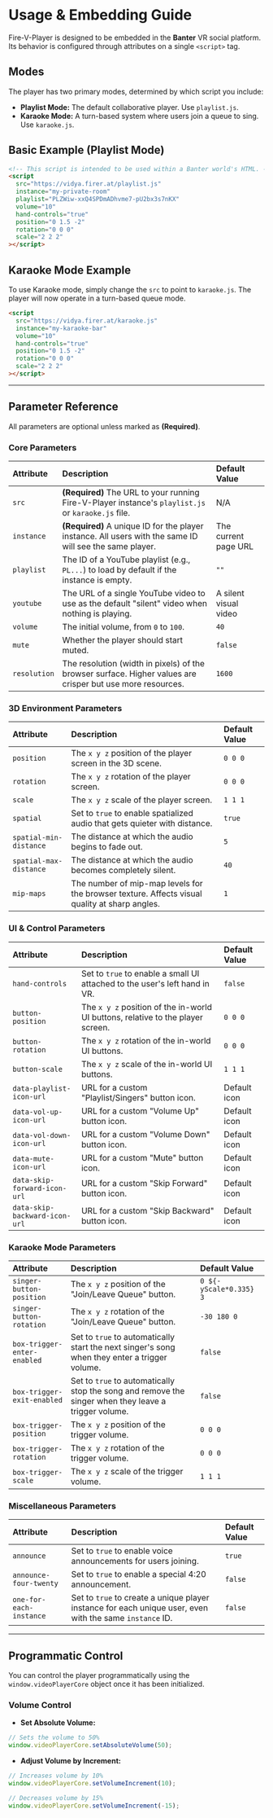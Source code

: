 # Usage & Embedding Guide

Fire-V-Player is designed to be embedded in the **Banter** VR social platform. Its behavior is configured through attributes on a single `<script>` tag.

## Modes

The player has two primary modes, determined by which script you include:

- **Playlist Mode:** The default collaborative player. Use `playlist.js`.
- **Karaoke Mode:** A turn-based system where users join a queue to sing. Use `karaoke.js`.

## Basic Example (Playlist Mode)

```html
<!-- This script is intended to be used within a Banter world's HTML. -->
<script
  src="https://vidya.firer.at/playlist.js"
  instance="my-private-room"
  playlist="PLZWiw-xxQ4SPDmADhvme7-pU2bx3s7nKX"
  volume="10"
  hand-controls="true"
  position="0 1.5 -2"
  rotation="0 0 0"
  scale="2 2 2"
></script>
```

## Karaoke Mode Example

To use Karaoke mode, simply change the `src` to point to `karaoke.js`. The player will now operate in a turn-based queue mode.

```html
<script
  src="https://vidya.firer.at/karaoke.js"
  instance="my-karaoke-bar"
  volume="10"
  hand-controls="true"
  position="0 1.5 -2"
  rotation="0 0 0"
  scale="2 2 2"
></script>
```

---

## Parameter Reference

All parameters are optional unless marked as **(Required)**.

### Core Parameters

| Attribute | Description | Default Value |
| :--- | :--- | :--- |
| `src` | **(Required)** The URL to your running Fire-V-Player instance's `playlist.js` or `karaoke.js` file. | N/A |
| `instance` | **(Required)** A unique ID for the player instance. All users with the same ID will see the same player. | The current page URL |
| `playlist` | The ID of a YouTube playlist (e.g., `PL...`) to load by default if the instance is empty. | `""` |
| `youtube` | The URL of a single YouTube video to use as the default "silent" video when nothing is playing. | A silent visual video |
| `volume` | The initial volume, from `0` to `100`. | `40` |
| `mute` | Whether the player should start muted. | `false` |
| `resolution` | The resolution (width in pixels) of the browser surface. Higher values are crisper but use more resources. | `1600` |

### 3D Environment Parameters

| Attribute | Description | Default Value |
| :--- | :--- | :--- |
| `position` | The `x y z` position of the player screen in the 3D scene. | `0 0 0` |
| `rotation` | The `x y z` rotation of the player screen. | `0 0 0` |
| `scale` | The `x y z` scale of the player screen. | `1 1 1` |
| `spatial` | Set to `true` to enable spatialized audio that gets quieter with distance. | `true` |
| `spatial-min-distance` | The distance at which the audio begins to fade out. | `5` |
| `spatial-max-distance` | The distance at which the audio becomes completely silent. | `40` |
| `mip-maps` | The number of mip-map levels for the browser texture. Affects visual quality at sharp angles. | `1` |

### UI & Control Parameters

| Attribute | Description | Default Value |
| :--- | :--- | :--- |
| `hand-controls` | Set to `true` to enable a small UI attached to the user's left hand in VR. | `false` |
| `button-position` | The `x y z` position of the in-world UI buttons, relative to the player screen. | `0 0 0` |
| `button-rotation` | The `x y z` rotation of the in-world UI buttons. | `0 0 0` |
| `button-scale` | The `x y z` scale of the in-world UI buttons. | `1 1 1` |
| `data-playlist-icon-url` | URL for a custom "Playlist/Singers" button icon. | Default icon |
| `data-vol-up-icon-url` | URL for a custom "Volume Up" button icon. | Default icon |
| `data-vol-down-icon-url` | URL for a custom "Volume Down" button icon. | Default icon |
| `data-mute-icon-url` | URL for a custom "Mute" button icon. | Default icon |
| `data-skip-forward-icon-url` | URL for a custom "Skip Forward" button icon. | Default icon |
| `data-skip-backward-icon-url` | URL for a custom "Skip Backward" button icon. | Default icon |

### Karaoke Mode Parameters

| Attribute | Description | Default Value |
| :--- | :--- | :--- |
| `singer-button-position` | The `x y z` position of the "Join/Leave Queue" button. | `0 ${-yScale*0.335} 3` |
| `singer-button-rotation` | The `x y z` rotation of the "Join/Leave Queue" button. | `-30 180 0` |
| `box-trigger-enter-enabled` | Set to `true` to automatically start the next singer's song when they enter a trigger volume. | `false` |
| `box-trigger-exit-enabled` | Set to `true` to automatically stop the song and remove the singer when they leave a trigger volume. | `false` |
| `box-trigger-position` | The `x y z` position of the trigger volume. | `0 0 0` |
| `box-trigger-rotation` | The `x y z` rotation of the trigger volume. | `0 0 0` |
| `box-trigger-scale` | The `x y z` scale of the trigger volume. | `1 1 1` |

### Miscellaneous Parameters

| Attribute | Description | Default Value |
| :--- | :--- | :--- |
| `announce` | Set to `true` to enable voice announcements for users joining. | `true` |
| `announce-four-twenty` | Set to `true` to enable a special 4:20 announcement. | `false` |
| `one-for-each-instance` | Set to `true` to create a unique player instance for each unique user, even with the same `instance` ID. | `false` |

---

## Programmatic Control

You can control the player programmatically using the `window.videoPlayerCore` object once it has been initialized.

### Volume Control

- **Set Absolute Volume:**

```javascript
// Sets the volume to 50%
window.videoPlayerCore.setAbsoluteVolume(50);
```

- **Adjust Volume by Increment:**

```javascript
// Increases volume by 10%
window.videoPlayerCore.setVolumeIncrement(10);

// Decreases volume by 15%
window.videoPlayerCore.setVolumeIncrement(-15);
```
